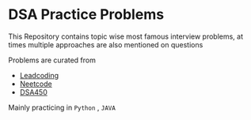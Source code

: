 # DSA Practice Problems

This Repository contains topic wise most famous interview problems, at times multiple approaches are also mentioned on 
questions


Problems are curated from 
* [Leadcoding](https://leadcoding.in/dsa-sheet/)
* [Neetcode](https://neetcode.io/)
* [DSA450](https://450dsa.com/)


Mainly practicing in  ``` Python ``` , ``` JAVA ``` 

